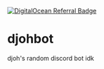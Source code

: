 [![DigitalOcean Referral Badge](https://web-platforms.sfo2.cdn.digitaloceanspaces.com/WWW/Badge%201.svg)](https://www.digitalocean.com/?refcode=1a2c3a16e6ec&utm_campaign=Referral_Invite&utm_medium=Referral_Program&utm_source=badge)
# djohbot
djoh's random discord bot idk
